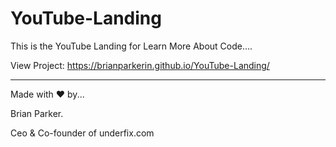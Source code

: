 # YouTube-Landing



This is the YouTube Landing for Learn More About Code....

View Project: https://brianparkerin.github.io/YouTube-Landing/


------------------------------------------------------------------------------------------------------------------------------------------






Made with ❤ by...

Brian Parker.

Ceo & Co-founder of underfix.com


